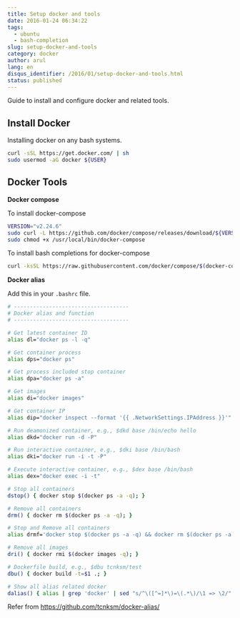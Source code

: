 ```yaml
---
title: Setup docker and tools
date: 2016-01-24 06:34:22
tags:
  - ubuntu
  - bash-completion
slug: setup-docker-and-tools
category: docker
author: arul
lang: en
disqus_identifier: /2016/01/setup-docker-and-tools.html
status: published
---
```


Guide to install and configure docker and related tools.

## Install Docker

Installing docker on any bash systems.

``` bash
curl -sSL https://get.docker.com/ | sh
sudo usermod -aG docker ${USER}
```

## Docker Tools

**Docker compose**

To install docker-compose

``` bash
VERSION="v2.24.6"
sudo curl -L https://github.com/docker/compose/releases/download/${VERSION}/docker-compose-`uname -s`-`uname -m` -o /usr/local/bin/docker-compose
sudo chmod +x /usr/local/bin/docker-compose
```

To install bash completions for docker-compose

``` bash
curl -ksSL https://raw.githubusercontent.com/docker/compose/$(docker-compose --version | awk 'NR==1{print $NF}')/contrib/completion/bash/docker-compose |sudo tee /etc/bash_completion.d/docker-compose
```

**Docker alias**

Add this in your `.bashrc` file.

``` bash
# ------------------------------------
# Docker alias and function
# ------------------------------------

# Get latest container ID
alias dl="docker ps -l -q"

# Get container process
alias dps="docker ps"

# Get process included stop container
alias dpa="docker ps -a"

# Get images
alias di="docker images"

# Get container IP
alias dip="docker inspect --format '{{ .NetworkSettings.IPAddress }}'"

# Run deamonized container, e.g., $dkd base /bin/echo hello
alias dkd="docker run -d -P"

# Run interactive container, e.g., $dki base /bin/bash
alias dki="docker run -i -t -P"

# Execute interactive container, e.g., $dex base /bin/bash
alias dex="docker exec -i -t"

# Stop all containers
dstop() { docker stop $(docker ps -a -q); }

# Remove all containers
drm() { docker rm $(docker ps -a -q); }

# Stop and Remove all containers
alias drmf='docker stop $(docker ps -a -q) && docker rm $(docker ps -a -q)'

# Remove all images
dri() { docker rmi $(docker images -q); }

# Dockerfile build, e.g., $dbu tcnksm/test
dbu() { docker build -t=$1 .; }

# Show all alias related docker
dalias() { alias | grep 'docker' | sed "s/^\([^=]*\)=\(.*\)/\1 => \2/"| sed "s/['|\']//g" | sort; }
```

Refer from <https://github.com/tcnksm/docker-alias/>
